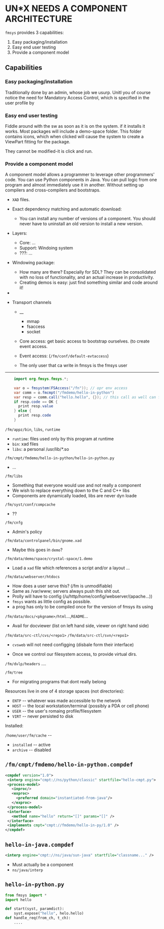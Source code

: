 # UN*X NEEDS A COMPONENT ARCHITECTURE

`fmsys` provides 3 capabilities:

1) Easy packaging/installation
2) Easy end user testing
3) Provide a component model

## Capabilities

### Easy packaging/installation

Traditionally done by an admin, whose job we usurp.
Unitl you of course notice the need for Mandatory Access Control, 
which is specified in the user profile by 

### Easy end user testing

Fiddle around with the sw as soon as it is on the system.
if it installs it works. Most packages will include a demo-space 
folder. This folder contains icons, which when clicked will 
cause the system to create a ViewPart fitting for the package.

They cannot be modified-it is click and run.

### Provide a component model

A component model allows a programmer to leverage other programmers' 
code.  You can use Python components in Java.  You can pull logic 
from one program and almost immediately use it in another.  Without
setting up compilers and cross-compilers and bootstraps.

* `XAD` files.

* Exact dependency matching and automatic download:

  * You can install any number of versions of a component. You should 
    never have to uninstall an old version to install a new version.
    
* Layers:
    * Core: ...
    * Support: Windoing system
    * ???: ...
    
* Windowing package:
    - How many are there? Especially for SDL? They can be consolidated 
    with no loss of functionality, and an actual increase in productivity.
    - Creating demos is easy: just find something similar and code around it!
    
*

* Transport channels

  * __
    - mmap
    - fsaccess
    - socket
    
  * Core access: get basic access to bootstrap ourselves.
	(to create event access.
  * Event access: (`/fm/conf/default-evtaccess`)
    
  * The only user that ca write in fmsys is the fmsys user

*******

```java
    import org.fmsys.fmsys.*;
    
    var o = fmsystem(FSAccess("/fn")); // opr env access
    var comm = o.fmcmpt("/fmdemo/hello-in-python")
    var resp = comm.call("hello.hello", {}); // this call as well can fail
    if resp.code == OK {
	  print resp.value
    } else { 
      print resp.code 
    }
```

`/fm/appz/bin`, `libs`, `runtime`
    
* `runtime`: files used only by this program at runtime
* `bin`: xad files
* `libs`: a personal /usr/lib/*.so
    
`/fm/cmpt/fmdemo/hello-in-python/hello-in-python.py`

* ...
    
`/fm/libs`
* Something that everyone would use and not really a component
* We wish to replace everything down to the C and C++ libs
* Components are dynamically loaded, libs are never dyn loade
    
`/fm/syst/conf/compcache`
* ??

`/fm/cnfg`
* Admin's policy
    
`/fm/data/controlpanel/bin/gnome.xad`
* Maybe this goes in `demo`?
    
`/fm/data/demo/space/crystal-space/1.demo`
* Load a `xad` file which references a script and/or a layout ...
    
`/fm/data/webserver/htdocs`
* How does a user serve this? (/fm is unmodifiable)
* Same as /var/www; servers always push this shit out. 
* Prolly will have to config (/u/http/home/config/webserver/(apache...))
* `fmsys` wants as little config as possible.
* a prog has only to be compiled once for the version of fmsys its using
	
`/fm/data/docs/<pkgname>/html`...,`README`...
* Avail for docviewer (list on left hand side, viewer on right hand side)

    
`/fm/data/src-ctl/cvs/<repo1>`
`/fm/data/src-ctl/svn/<repo1>`
* `cvsweb` will not need configging (disbale form their interface)

* Once we control our filesystem access, to provide virtual dirs.

`/fm/dvlp/headers` ....

`/fm/tree`
* For migrating programs that dont really belong
    
Resources live in one of 4 storage spaces (not directories):

* `ENTP` -- whatever was made accessible to the network
* `HOST` -- the local workstation/terminal (possibly a PDA or cell phone)
* `USER` -- the user's romaing profile/filesystem
* `VIRT` -- never persisted to disk
    
        
Installed:

`/home/user/fm/cache` --
- `installed` -- active
- `archive` -- disabled
	 
	
`/fm/cmpt/fmdemo/hello-in-python.compdef`
------------------------------------------

```xml
<cmpdef version="1.0">
 <interp engine="cmpt://ns/python/classic" startfile="hello-cmpt.py">
 <process-model>
   <inproc/>
   <exproc>
     <preferred domain="instantiated-from-java"/>
   </exproc>
 </process-model>
 <interface>
   <method name="hello" return="[]" params="[]" />
 </interface>
 <implements cmpt="cmpt://fmdemo/hello-in-py/1.0" />
</cmpdef>
```

`hello-in-java.compdef`
------------------------

```xml
<interp engine="cmpt://ns/java/sun-java" startfile="classname..." />
```

* Must actually be a component
* `ns/java/interp`


`hello-in-python.py`
------------------------

```python
from fmsys import *
import hello
 
def start(syst, paramdict):
    syst.expose("hello", helo.hello)
def handle_req(from_ch, t_ch):
    ....
```

